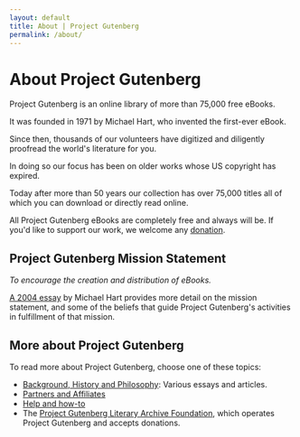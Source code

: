 ```yaml
---
layout: default
title: About | Project Gutenberg
permalink: /about/
---
```


About Project Gutenberg
=======================

Project Gutenberg is an online library of more than 75,000 free eBooks.

It was founded in 1971 by Michael Hart, who invented the first-ever eBook.

Since then, thousands of our volunteers have digitized and diligently proofread the world's literature for you.

In doing so our focus has been on older works whose US copyright has expired.

Today after more than 50 years our collection has over 75,000 titles all of which you can download or directly read online.

All Project Gutenberg eBooks are completely free and always will be. If you'd like to support our work, we welcome any [donation](/donate/).

## Project Gutenberg Mission Statement

*To encourage the creation and distribution of eBooks.*

[A 2004 essay](/about/background/mission_statement.html) by Michael Hart provides more detail on the mission statement, and some of the beliefs that guide Project Gutenberg's activities in fulfillment of that mission.

## More about Project Gutenberg
To read more about Project Gutenberg, choose one of these topics:

- [Background, History and Philosophy](/about/background/index.html): Various essays and articles.
- [Partners and Affiliates](/about/partners_affiliates.html)
- [Help and how-to](/help/)
- The [Project Gutenberg Literary Archive Foundation](/about/pglaf.html), which operates Project Gutenberg and accepts donations.
